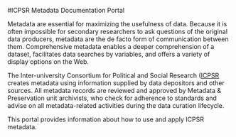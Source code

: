 #ICPSR Metadata Documentation Portal

Metadata are essential for maximizing the usefulness of data. Because it is often impossible for secondary researchers to ask questions of the original data producers, metadata are the de facto form of communication between them. Comprehensive metadata enables a deeper comprehension of a dataset, facilitates data searches by variables, and offers a variety of display options on the Web.

The Inter-university Consortium for Political and Social Research ([ICPSR](https://www.icpsr.umich.edu/web/pages/) creates metadata using information supplied by data depositors and other sources.  All metadata records are reviewed and approved by Metadata & Preservation unit archivists, who check for adherence to standards and advise on all metadata-related activities during the data curation lifecycle.

This portal provides information about how to use and apply ICPSR metadata.
